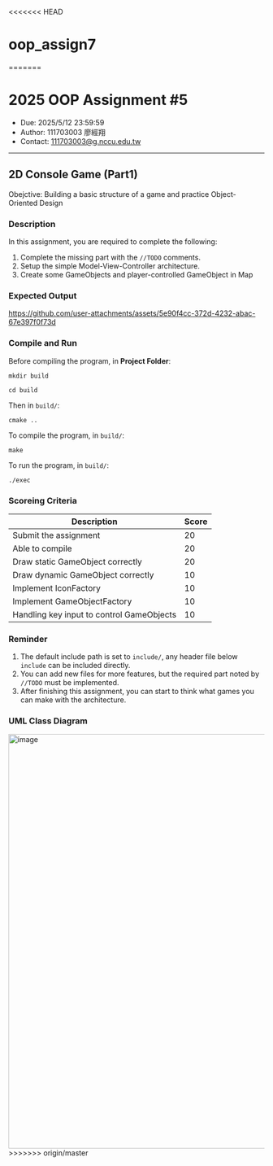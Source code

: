 <<<<<<< HEAD
# oop_assign7
=======
# 2025 OOP Assignment #5
- Due: 2025/5/12 23:59:59
- Author: 111703003 廖經翔
- Contact: 111703003@g.nccu.edu.tw
---

## 2D Console Game (Part1)

Obejctive: Building a basic structure of a game and practice Object-Oriented Design

### Description

In this assignment, you are required to complete the following:
1. Complete the missing part with the `//TODO` comments.
2. Setup the simple Model-View-Controller architecture.
3. Create some GameObjects and player-controlled GameObject in Map

### Expected Output



https://github.com/user-attachments/assets/5e90f4cc-372d-4232-abac-67e397f0f73d

### Compile and Run
Before compiling the program, in **Project Folder**:
```console
mkdir build
```
```console
cd build
```

Then in `build/`:
```console
cmake ..
```

To compile the program, in `build/`:
```console
make
```

To run the program, in `build/`:
```console
./exec
```

### Scoreing Criteria
|Description|Score|
|-----|-----|
|Submit the assignment|20|
|Able to compile|20|
|Draw static GameObject correctly|20|
|Draw dynamic GameObject correctly|10|
|Implement IconFactory|10|
|Implement GameObjectFactory|10|
|Handling key input to control GameObjects|10|

### Reminder

1. The default include path is set to `include/`, any header file below `include` can be included directly.
2. You can add new files for more features, but the required part noted by `//TODO` must be implemented.
3. After finishing this assignment, you can start to think what games you can make with the architecture.

### UML Class Diagram
<img width="815" alt="image" src="https://github.com/user-attachments/assets/8faa7f01-0e0c-478d-94cf-80ee6888c480" />
>>>>>>> origin/master
